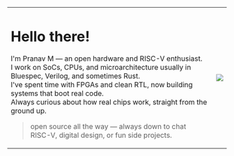 <table>
  <tr>
    <td>

<h1>Hello there!</h1>

I'm Pranav M — an open hardware and RISC-V enthusiast.  
I work on SoCs, CPUs, and microarchitecture usually in Bluespec, Verilog, and sometimes Rust.  
I've spent time with FPGAs and clean RTL, now building systems that boot real code.  
Always curious about how real chips work, straight from the ground up.

> open source all the way — always down to chat RISC-V, digital design, or fun side projects.

</td>
<td>
  
<img align="right" src="https://github-readme-stats.vercel.app/api?username=pranav0x0112&show_icons=true&hide_rank=false&theme=default" />

</td>
</tr>
</table>

